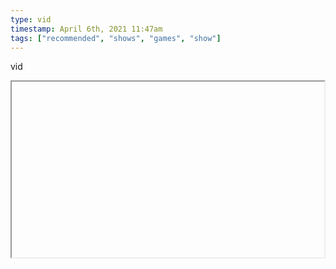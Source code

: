 ```yaml
---
type: vid
timestamp: April 6th, 2021 11:47am
tags: ["recommended", "shows", "games", "show"]
---
```

vid
<iframe width="500" height="281"  id="youtube_iframe" src="https://www.youtube.com/embed/apX3q5PCrQQ\[!\[thumbnail\]\(http://i3.ytimg.com/vi//maxresdefault.jpg\)\]\(https://www.youtube.com/watch\?v=\)></iframe>                    
                                            
I’ve been enjoying <a href="https://www.youtube.com/user/broadcaststsatic" target="_blank">Noah Caldwell-Gervais</a>’s Thorough Look series for insightful and indepth retrospectives of many story driven game series.  This God of War one was especially fun because the style of gameplay bled right into Noah’s writing style.  I’ve never been interested in GoW, and now I know for sure that I should never play it, but I’ve got a new appreciation for it now and am totally going to look up some long plays.
 
                                                    <div id="footer">
                <span id="timestamp"> April 6th, 2021 11:47am </span>
                                                          <span class="tag">recommended</span>
                                          <span class="tag">shows</span>
                                          <span class="tag">games</span>
                                          <span class="tag">god of war</span>
                                          <span class="tag">thorough look</span>
                                          <span class="tag">show</span>
                                                    
            </body>
        </html>

        
<small>source: https://saturdayxiii.tumblr.com/post/647738137008848896</small>